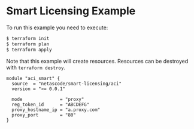 <!-- BEGIN_TF_DOCS -->
# Smart Licensing Example

To run this example you need to execute:

```bash
$ terraform init
$ terraform plan
$ terraform apply
```

Note that this example will create resources. Resources can be destroyed with `terraform destroy`.

```hcl
module "aci_smart" {
  source  = "netascode/smart-licensing/aci"
  version = ">= 0.0.1"

  mode              = "proxy"
  reg_token_id      = "ABCDEFG"
  proxy_hostname_ip = "a.proxy.com"
  proxy_port        = "80"
}
```
<!-- END_TF_DOCS -->